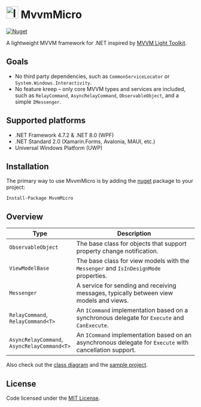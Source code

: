 # <img src="src/MvvmMicro/icon.png" alt="logo" width="32" height="32" /> MvvmMicro
<a href="https://www.nuget.org/packages/MvvmMicro" target="_blank"><img alt="Nuget" src="https://img.shields.io/nuget/v/MvvmMicro" /></a>

A lightweight MVVM framework for .NET inspired by [MVVM Light Toolkit](https://github.com/lbugnion/mvvmlight).

## Goals

- No third party dependencies, such as `CommonServiceLocator` or `System.Windows.Interactivity`.
- No feature kreep – only core MVVM types and services are included, such as `RelayCommand`, `AsyncRelayCommand`,
`ObservableObject`, and a simple `IMessenger`.

## Supported platforms

- .NET Framework 4.7.2 & .NET 8.0 (WPF)
- .NET Standard 2.0 (Xamarin.Forms, Avalonia, MAUI, etc.)
- Universal Windows Platform (UWP)

## Installation

The primary way to use MvvmMicro is by adding the [nuget](https://www.nuget.org/packages/MvvmMicro) package to your project:
```
Install-Package MvvmMicro
```

## Overview

| Type | Description |
| ----- | ----------- |
| `ObservableObject` | The base class for objects that support property change notification. |
| `ViewModelBase` | The base class for view models with the `Messenger` and `IsInDesignMode` properties. |
| `Messenger` | A service for sending and receiving messages, typically between view models and views. |
| `RelayCommand`,<br/>`RelayCommand<T>` | An `ICommand` implementation based on a synchronous delegate for `Execute` and `CanExecute`. |
| `AsyncRelayCommand`,<br/>`AsyncRelayCommand<T>` | An `ICommand` implementation based on an asynchronous delegate for `Execute` with cancellation support. |

Also check out the [class diagram](src/MvvmMicro/Diagrams/ClassDiagram.png) and
the [sample project](samples/MvvmMicro.Sample.Wpf).

## License

Code licensed under the [MIT License](LICENSE).
